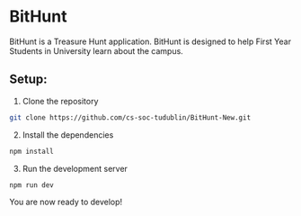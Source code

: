 # BitHunt

BitHunt is a Treasure Hunt application.
BitHunt is designed to help First Year Students in University learn about the campus.

## Setup:

1. Clone the repository

```bash
git clone https://github.com/cs-soc-tudublin/BitHunt-New.git
```

2. Install the dependencies

```bash
npm install
```

3. Run the development server

```bash
npm run dev
```

You are now ready to develop!
